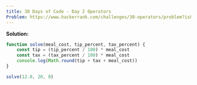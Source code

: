 ```yaml
---
title: 30 Days of Code - Day 2 Operators
Problem: https://www.hackerrank.com/challenges/30-operators/problem?isFullScreen=true
---
```


**Solution:**

```js
function solve(meal_cost, tip_percent, tax_percent) {
	const tip = (tip_percent / 100) * meal_cost
	const tax = (tax_percent / 100) * meal_cost
	console.log(Math.round(tip + tax + meal_cost))
}

solve(12.0, 20, 8)
```

<!-- **Explanation** -->
